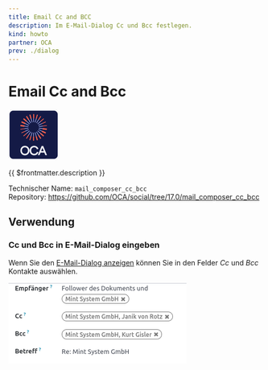 ```yaml
---
title: Email Cc and BCC
description: Im E-Mail-Dialog Cc und Bcc festlegen.
kind: howto
partner: OCA
prev: ./dialog
---
```


# Email Cc and Bcc

![icon_oca_app](attachments/icon_oca_app.png)

{{ $frontmatter.description }}

Technischer Name: `mail_composer_cc_bcc`\
Repository: <https://github.com/OCA/social/tree/17.0/mail_composer_cc_bcc>

## Verwendung

### Cc und Bcc in E-Mail-Dialog eingeben

Wenn Sie den [E-Mail-Dialog anzeigen](Dialog.md#E-Mail-Dialog%20anzeigen) können Sie in den Felder _Cc_ und _Bcc_ Kontakte auswählen.

![](attachments/Mail%20Composer%20Cc%20Bcc.png)
